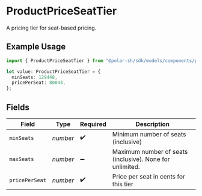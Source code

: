 # ProductPriceSeatTier

A pricing tier for seat-based pricing.

## Example Usage

```typescript
import { ProductPriceSeatTier } from "@polar-sh/sdk/models/components/productpriceseattier.js";

let value: ProductPriceSeatTier = {
  minSeats: 129448,
  pricePerSeat: 80044,
};
```

## Fields

| Field                                                    | Type                                                     | Required                                                 | Description                                              |
| -------------------------------------------------------- | -------------------------------------------------------- | -------------------------------------------------------- | -------------------------------------------------------- |
| `minSeats`                                               | *number*                                                 | :heavy_check_mark:                                       | Minimum number of seats (inclusive)                      |
| `maxSeats`                                               | *number*                                                 | :heavy_minus_sign:                                       | Maximum number of seats (inclusive). None for unlimited. |
| `pricePerSeat`                                           | *number*                                                 | :heavy_check_mark:                                       | Price per seat in cents for this tier                    |